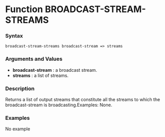 <!-- Generated on 05/10/2020 by https://github.com/anto2oo/clhs-evolved -->

# Function BROADCAST-STREAM-STREAMS

### Syntax
`broadcast-stream-streams broadcast-stream => streams`  


### Arguments and Values
- **broadcast-stream** : a broadcast stream.   
- **streams** : a list of streams.   


### Description
Returns a list of output streams that constitute all the streams to which the broadcast-stream is broadcasting.Examples: None.



### Examples
No example  
